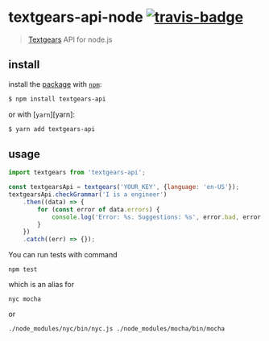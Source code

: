 # textgears-api-node [![travis-badge]][travis]

> [Textgears][textgears] API for node.js

## install

install the [package] with [`npm`][npm]:

```sh
$ npm install textgears-api
```

or with [`yarn`][yarn]:

```sh
$ yarn add textgears-api
```

## usage

```js
import textgears from 'textgears-api';

const textgearsApi = textgears('YOUR_KEY', {language: 'en-US'});
textgearsApi.checkGrammar('I is a engineer')
    .then((data) => {
        for (const error of data.errors) {
            console.log('Error: %s. Suggestions: %s', error.bad, error.better.join(', '));
        }
    })
    .catch((err) => {});

```

You can run tests with command
```
npm test
```
which is an alias for
```
nyc mocha
```
or
```
./node_modules/nyc/bin/nyc.js ./node_modules/mocha/bin/mocha
```

[textgears]: https://textgears.com/
[package]: https://www.npmjs.com/package/textgears-api
[npm]: https://www.npmjs.com/
[api]: https://textgears.com/api/
[travis]: https://travis-ci.org/insbrook/textgears-api-node
[travis-badge]: https://travis-ci.org/insbrook/textgears-api-node.svg?branch=master